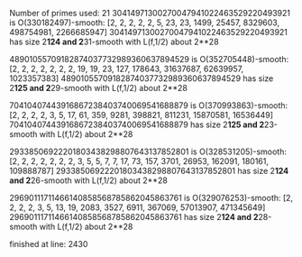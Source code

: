 Number of primes used: 21
30414971300270047941022463529220493921 is O(330182497)-smooth:
	 [2, 2, 2, 2, 2, 5, 23, 23, 1499, 25457, 8329603, 498754981, 2266685947]
30414971300270047941022463529220493921 has size 2**124 and 2**31-smooth with L(f,1/2) about 2**28

48901055709182874037732989360637894529 is O(352705448)-smooth:
	 [2, 2, 2, 2, 2, 2, 2, 19, 19, 23, 127, 178643, 31637687, 62639957, 1023357383]
48901055709182874037732989360637894529 has size 2**125 and 2**29-smooth with L(f,1/2) about 2**28

70410407443916867238403740069541688879 is O(370993863)-smooth:
	 [2, 2, 2, 2, 3, 5, 17, 61, 359, 9281, 398821, 811231, 15870581, 16536449]
70410407443916867238403740069541688879 has size 2**125 and 2**23-smooth with L(f,1/2) about 2**28

29338506922201803438298807643137852801 is O(328531205)-smooth:
	 [2, 2, 2, 2, 2, 2, 2, 3, 5, 5, 7, 7, 17, 73, 157, 3701, 26953, 162091, 180161, 109888787]
29338506922201803438298807643137852801 has size 2**124 and 2**26-smooth with L(f,1/2) about 2**28

29690111711466140858568785862045863761 is O(329076253)-smooth:
	 [2, 2, 2, 2, 3, 5, 13, 19, 2083, 3527, 6911, 367069, 57013907, 471345649]
29690111711466140858568785862045863761 has size 2**124 and 2**28-smooth with L(f,1/2) about 2**28

finished at line: 2430
